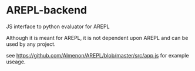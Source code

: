 # AREPL-backend
JS interface to python evaluator for AREPL

Although it is meant for AREPL, it is not dependent upon AREPL and can be used by any project.

see https://github.com/Almenon/AREPL/blob/master/src/app.js for example useage.
